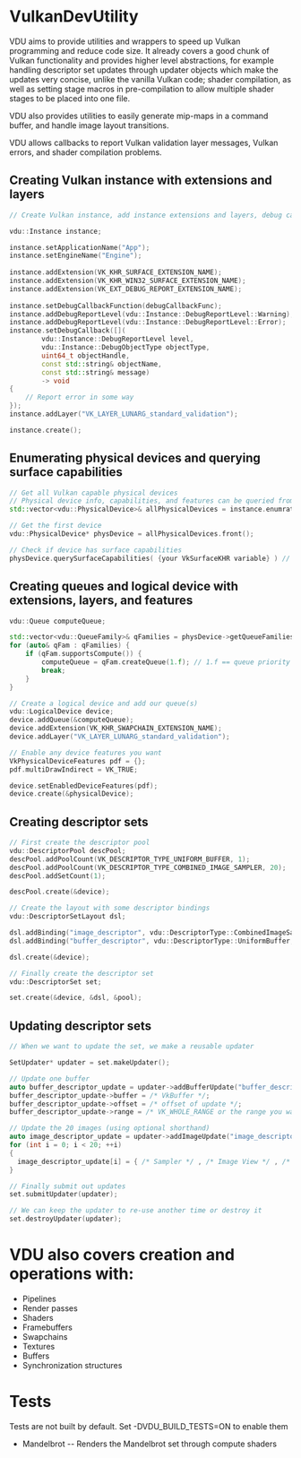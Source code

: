 # VulkanDevUtility
VDU aims to provide utilities and wrappers to speed up Vulkan programming and reduce code size. It already covers a good chunk of Vulkan functionality and provides higher level abstractions, for example handling descriptor set updates through updater objects which make the updates very concise, unlike the vanilla Vulkan code; shader compilation, as well as setting stage macros in pre-compilation to allow multiple shader stages to be placed into one file.

VDU also provides utilities to easily generate mip-maps in a command buffer, and handle image layout transitions.

VDU allows callbacks to report Vulkan validation layer messages, Vulkan errors, and shader compilation problems.

## Creating Vulkan instance with extensions and layers

```c++
// Create Vulkan instance, add instance extensions and layers, debug callbacks and report levels

vdu::Instance instance;

instance.setApplicationName("App");
instance.setEngineName("Engine");
  
instance.addExtension(VK_KHR_SURFACE_EXTENSION_NAME);
instance.addExtension(VK_KHR_WIN32_SURFACE_EXTENSION_NAME);
instance.addExtension(VK_EXT_DEBUG_REPORT_EXTENSION_NAME);
  
instance.setDebugCallbackFunction(debugCallbackFunc);
instance.addDebugReportLevel(vdu::Instance::DebugReportLevel::Warning);
instance.addDebugReportLevel(vdu::Instance::DebugReportLevel::Error);
instance.setDebugCallback([](
		vdu::Instance::DebugReportLevel level,
		vdu::Instance::DebugObjectType objectType,
		uint64_t objectHandle,
		const std::string& objectName,
		const std::string& message)
		-> void
{
    // Report error in some way
});
instance.addLayer("VK_LAYER_LUNARG_standard_validation");

instance.create();
```

## Enumerating physical devices and querying surface capabilities

```c++
// Get all Vulkan capable physical devices
// Physical device info, capabilities, and features can be queried from the vdu::PhysicalDevice class
std::vector<vdu::PhysicalDevice>& allPhysicalDevices = instance.enumratePhysicalDevices();

// Get the first device
vdu::PhysicalDevice* physDevice = allPhysicalDevices.front();

// Check if device has surface capabilities
physDevice.querySurfaceCapabilities( {your VkSurfaceKHR variable} ) // Surface creation not yet implemented
```

## Creating queues and logical device with extensions, layers, and features
```c++
vdu::Queue computeQueue;

std::vector<vdu::QueueFamily>& qFamilies = physDevice->getQueueFamilies();
for (auto& qFam : qFamilies) {
	if (qFam.supportsCompute()) {
		computeQueue = qFam.createQueue(1.f); // 1.f == queue priority
		break;
	}
}

// Create a logical device and add our queue(s)
vdu::LogicalDevice device;
device.addQueue(&computeQueue);
device.addExtension(VK_KHR_SWAPCHAIN_EXTENSION_NAME);
device.addLayer("VK_LAYER_LUNARG_standard_validation");

// Enable any device features you want
VkPhysicalDeviceFeatures pdf = {};
pdf.multiDrawIndirect = VK_TRUE;

device.setEnabledDeviceFeatures(pdf);
device.create(&physicalDevice);
```

## Creating descriptor sets
```c++
// First create the descriptor pool
vdu::DescriptorPool descPool;
descPool.addPoolCount(VK_DESCRIPTOR_TYPE_UNIFORM_BUFFER, 1);
descPool.addPoolCount(VK_DESCRIPTOR_TYPE_COMBINED_IMAGE_SAMPLER, 20);
descPool.addSetCount(1);

descPool.create(&device);

// Create the layout with some descriptor bindings
vdu::DescriptorSetLayout dsl;

dsl.addBinding("image_descriptor", vdu::DescriptorType::CombinedImageSampler, /*binding*/ 0, /*descriptor count*/ 20, vdu::ShaderStage::Fragment);
dsl.addBinding("buffer_descriptor", vdu::DescriptorType::UniformBuffer,       /*binding*/ 1, /*descriptor count*/ 1, vdu::ShaderStage::Fragment);

dsl.create(&device);

// Finally create the descriptor set
vdu::DescriptorSet set;

set.create(&device, &dsl, &pool);
```

## Updating descriptor sets
```c++
// When we want to update the set, we make a reusable updater

SetUpdater* updater = set.makeUpdater();

// Update one buffer
auto buffer_descriptor_update = updater->addBufferUpdate("buffer_descriptor"); // the label is the same as that in the layout
buffer_descriptor_update->buffer = /* VkBuffer */;
buffer_descriptor_update->offset = /* offset of update */;
buffer_descriptor_update->range = /* VK_WHOLE_RANGE or the range you want */

// Update the 20 images (using optional shorthand)
auto image_descriptor_update = updater->addImageUpdate("image_descriptor");
for (int i = 0; i < 20; ++i)
{
  image_descriptor_update[i] = { /* Sampler */ , /* Image View */ , /* Image Layout */ };
}

// Finally submit out updates
set.submitUpdater(updater);

// We can keep the updater to re-use another time or destroy it
set.destroyUpdater(updater);
```

# VDU also covers creation and operations with:
- Pipelines
- Render passes
- Shaders
- Framebuffers
- Swapchains
- Textures
- Buffers
- Synchronization structures

# Tests

Tests are not built by default. Set -DVDU_BUILD_TESTS=ON to enable them

- Mandelbrot
-- Renders the Mandelbrot set through compute shaders
